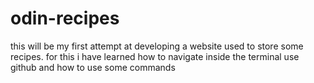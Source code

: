 # odin-recipes
this will be my first attempt at developing a website used to store some recipes.
for this i have learned how to navigate inside the terminal use github and how to use some commands